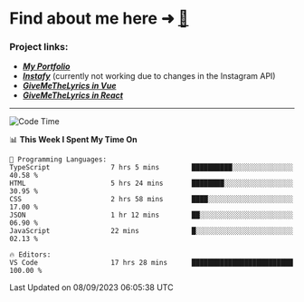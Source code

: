# Find about me here ➜ [🧑](https://pauabella.dev)

### Project links:
- ***[My Portfolio](https://pauabella.dev)***
- ***[Instafy](https://instafy.me)*** (currently not working due to changes in the Instagram API)
- ***[GiveMeTheLyrics in Vue](https://lyrics.pauabella.dev)***
- ***[GiveMeTheLyrics in React](https://pauabella.dev/GiveMeTheLyrics)***

---
<!--START_SECTION:waka-->
![Code Time](http://img.shields.io/badge/Code%20Time-2%2C426%20hrs%2054%20mins-blue)

📊 **This Week I Spent My Time On** 

```text
💬 Programming Languages: 
TypeScript               7 hrs 5 mins        ██████████░░░░░░░░░░░░░░░   40.58 % 
HTML                     5 hrs 24 mins       ████████░░░░░░░░░░░░░░░░░   30.95 % 
CSS                      2 hrs 58 mins       ████░░░░░░░░░░░░░░░░░░░░░   17.00 % 
JSON                     1 hr 12 mins        ██░░░░░░░░░░░░░░░░░░░░░░░   06.90 % 
JavaScript               22 mins             █░░░░░░░░░░░░░░░░░░░░░░░░   02.13 % 

🔥 Editors: 
VS Code                  17 hrs 28 mins      █████████████████████████   100.00 % 
```


 Last Updated on 08/09/2023 06:05:38 UTC
<!--END_SECTION:waka-->
